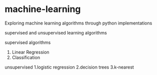 # machine-learning
Exploring machine learning algorithms through python implementations

supervised and unsupervised learning algorithms

supervised algorithms
1. Linear Regression
2. Classification

unsupervised
1.logistic regression
2.decision trees
3.k-nearest
